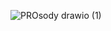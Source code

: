 ![PROsody drawio (1)](https://github.com/AadiD123/presentation-analyser/assets/73809351/f03a9e99-323e-4616-8506-8fd489accfd1)
